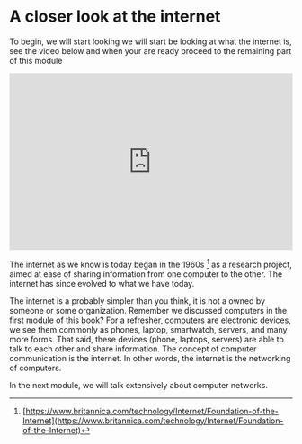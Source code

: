 # A closer look at the internet

To begin, we will start looking we will start be looking at what the internet
is, see the video below and when your are ready proceed to the remaining part of
this module

<iframe width="100%" height="315" src="https://www.youtube.com/embed/Dxcc6ycZ73M?si=SDcqNHKjJ9ArhR46" title="YouTube video player" frameborder="0" allow="accelerometer; autoplay; clipboard-write; encrypted-media; gyroscope; picture-in-picture; web-share" referrerpolicy="strict-origin-when-cross-origin" allowfullscreen></iframe>

The internet as we know is today began in the 1960s [^note] as a research
project, aimed at ease of sharing information from one computer to the other.
The internet has since evolved to what we have today.

The internet is a probably simpler than you think, it is not a owned by someone
or some organization. Remember we discussed computers in the first module of
this book? For a refresher, computers are electronic devices, we see them
commonly as phones, laptop, smartwatch, servers, and many more forms. That said,
these devices (phone, laptops, servers) are able to talk to each other and share
information. The concept of computer communication is the internet. In other
words, the internet is the networking of computers.

In the next module, we will talk extensively about computer networks. 

[^note]: [https://www.britannica.com/technology/Internet/Foundation-of-the-Internet](https://www.britannica.com/technology/Internet/Foundation-of-the-Internet)
